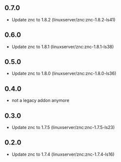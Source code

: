 ## 0.7.0

 - Update znc to 1.8.2 (linuxserver/znc:znc-1.8.2-ls41)

## 0.6.0

 - Update znc to 1.8.1 (linuxserver/znc:znc-1.8.1-ls38)

## 0.5.0

 - Update znc to 1.8.0 (linuxserver/znc:znc-1.8.0-ls36)

## 0.4.0

 - not a legacy addon anymore

## 0.3.0

 - Update znc to 1.7.5 (linuxserver/znc:znc-1.7.5-ls23)

## 0.2.0

 - Update znc to 1.7.4 (linuxserver/znc:znc-1.7.4-ls16)